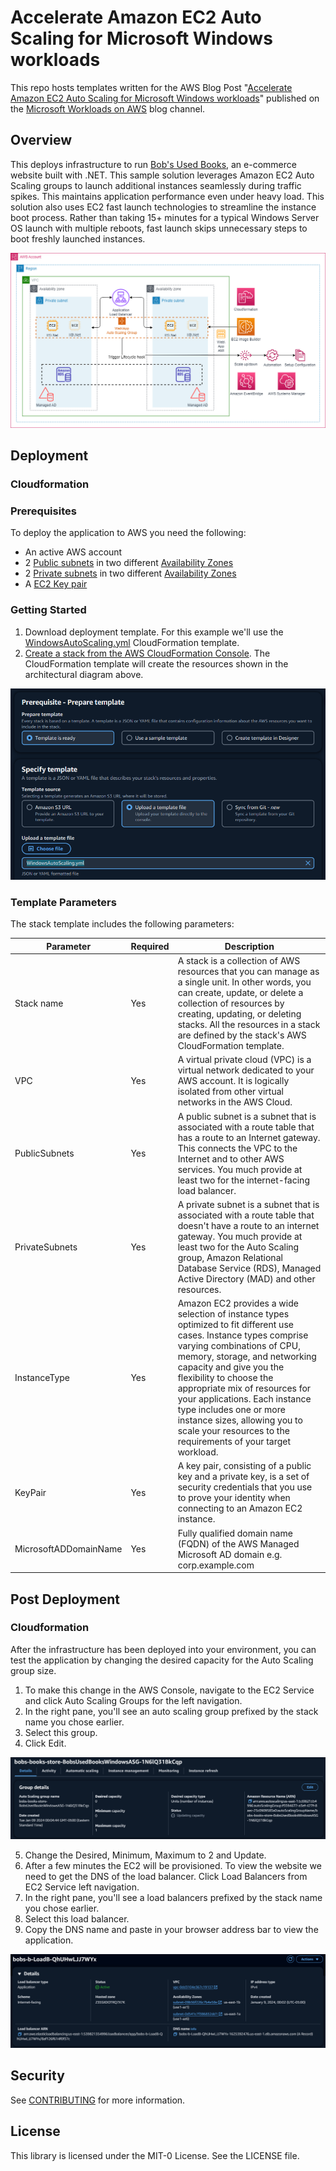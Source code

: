 # Accelerate Amazon EC2 Auto Scaling for Microsoft Windows workloads

This repo hosts templates written for the AWS Blog Post "[Accelerate Amazon EC2 Auto Scaling for Microsoft Windows workloads](https://aws.amazon.com/blogs/modernizing-with-aws/how-to-create-an-amazon-ec2-ami-usage-and-billing-information-report/)" published on the [Microsoft Workloads on AWS](https://aws.amazon.com/blogs/modernizing-with-aws/) blog channel.

## Overview
This deploys infrastructure to run [Bob's Used Books](https://github.com/aws-samples/bobs-used-bookstore-sample), an e-commerce website built with .NET. This sample solution leverages Amazon EC2 Auto Scaling groups to launch additional instances seamlessly during traffic spikes. This maintains application performance even under heavy load.  This solution also uses EC2 fast launch technologies to streamline the instance boot process. Rather than taking 15+ minutes for a typical Windows Server OS launch with multiple reboots, fast launch skips unnecessary steps to boot freshly launched instances.

![Architectural Diagram](/Images/ArchitecturalDiagram.png)


## Deployment
### Cloudformation
### Prerequisites
To deploy the application to AWS you need the following:
* An active AWS account
* 2 [Public subnets](https://docs.aws.amazon.com/vpc/latest/userguide/configure-subnets.html#subnet-basics) in two different [Availability Zones](https://docs.aws.amazon.com/AWSEC2/latest/WindowsGuide/using-regions-availability-zones.html#concepts-availability-zones)
* 2 [Private subnets](https://docs.aws.amazon.com/vpc/latest/userguide/configure-subnets.html#subnet-basics) in two different [Availability Zones](https://docs.aws.amazon.com/AWSEC2/latest/WindowsGuide/using-regions-availability-zones.html#concepts-availability-zones)
* A [EC2 Key pair](https://docs.aws.amazon.com/AWSEC2/latest/UserGuide/ec2-key-pairs.html)



### Getting Started
1. Download deployment template.  For this example we'll use the [WindowsAutoScaling.yml](/Templates/CloudFormation/WindowsAutoScaling.yml) CloudFormation template.
2. [Create a stack from the AWS CloudFormation Console](https://docs.aws.amazon.com/AWSCloudFormation/latest/UserGuide/cfn-console-create-stack.html).  The CloudFormation template will create the resources shown in the architectural diagram above.

![Create Stack](/Images/CreateStack.png)

### Template Parameters
The stack template includes the following parameters:

| Parameter | Required | Description |
| --- | --- | --- |
| Stack name | Yes | A stack is a collection of AWS resources that you can manage as a single unit. In other words, you can create, update, or delete a collection of resources by creating, updating, or deleting stacks. All the resources in a stack are defined by the stack's AWS CloudFormation template. |
| VPC | Yes | A virtual private cloud (VPC) is a virtual network dedicated to your AWS account. It is logically isolated from other virtual networks in the AWS Cloud. |
| PublicSubnets | Yes | A public subnet is a subnet that is associated with a route table that has a route to an Internet gateway. This connects the VPC to the Internet and to other AWS services. You much provide at least two for the internet-facing load balancer. |
| PrivateSubnets | Yes | A private subnet is a subnet that is associated with a route table that doesn't have a route to an internet gateway. You much provide at least two for the Auto Scaling group, Amazon Relational Database Service (RDS), Managed Active Directory (MAD) and other resources. |
| InstanceType | Yes | Amazon EC2 provides a wide selection of instance types optimized to fit different use cases. Instance types comprise varying combinations of CPU, memory, storage, and networking capacity and give you the flexibility to choose the appropriate mix of resources for your applications. Each instance type includes one or more instance sizes, allowing you to scale your resources to the requirements of your target workload. |
| KeyPair | Yes | A key pair, consisting of a public key and a private key, is a set of security credentials that you use to prove your identity when connecting to an Amazon EC2 instance. |
| MicrosoftADDomainName | Yes | Fully qualified domain name (FQDN) of the AWS Managed Microsoft AD domain e.g. corp.example.com


## Post Deployment
### Cloudformation
After the infrastructure has been deployed into your environment, you can test the application by changing the desired capacity for the Auto Scaling group size.
1. To make this change in the AWS Console, navigate to the EC2 Service and click Auto Scaling Groups for the left navigation.
2. In the right pane, you'll see an auto scaling group prefixed by the stack name you chose earlier.
3. Select this group.
4. Click Edit.

![Edit](/Images/EditAutoScalingGroup.png)

5. Change the Desired, Minimum, Maximum to 2 and Update.
6. After a few minutes the EC2 will be provisioned.  To view the website we need to get the DNS of the load balancer.  Click Load Balancers from EC2 Service left navigation.
7. In the right pane, you'll see a load balancers prefixed by the stack name you chose earlier.
8. Select this load balancer.
9. Copy the DNS name and paste in your browser address bar to view the application.

![Load Balancer](/Images/LoadBalancer.png)

## Security

See [CONTRIBUTING](CONTRIBUTING.md#security-issue-notifications) for more information.

## License

This library is licensed under the MIT-0 License. See the LICENSE file.

